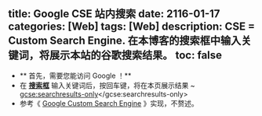 title: Google CSE 站内搜索
date: 2116-01-17
categories: [Web]
tags: [Web]
description: CSE = Custom Search Engine. 在本博客的搜索框中输入关键词，将展示本站的谷歌搜索结果。
toc: false
---
- ** 首先，需要您能访问 Google ！**
- 在 <a target="_self" href="javascript:;" onclick="$('#search').fadeOut(200).fadeIn(200).fadeOut(200).fadeIn(200); focusSearchInput();">**搜索框**</a> 输入关键词后，按回车键，将在本页展示结果 ~ <gcse:searchresults-only></gcse:searchresults-only>
- 参考《 [Google Custom Search Engine](https://cse.google.com/cse/) 》实现，不赘述。

<script id="jQueryLink" src="//libs.baidu.com/jquery/2.0.3/jquery.min.js"></script>
<script type="text/javascript">
  window.jQuery || document.write('<script src="<%- config.root %>js/jquery-2.0.3.min.js"><\/script>');
</script>

<script text='text/javascript'>
  
  function GetRequest() {
   var url = location.search; //获取url中"?"符后的字串
   var theRequest = new Object();
   if (url.indexOf("?") != -1) {
      var str = url.substr(1);
      strs = str.split("&");
      for(var i = 0; i < strs.length; i ++) {
         theRequest[strs[i].split("=")[0]] = decodeURIComponent(escape(strs[i].split("=")[1]));
      }
   }
   return theRequest;
  }
  
  var keyword = GetRequest()['q'];
  if (keyword != undefined) {
    $('#search').val(decodeURIComponent(keyword.replace('+', ' ')));
	  (function() {
		var cx = '010792257197806788789:dpopjn23wd4';
		var gcse = document.createElement('script');
		gcse.type = 'text/javascript';
		gcse.async = true;
		gcse.src = (document.location.protocol == 'https:' ? 'https:' : 'http:') +
			'//cse.google.com/cse.js?cx=' + cx;
		var s = document.getElementsByTagName('script')[0];
		s.parentNode.insertBefore(gcse, s);
	  })();
  }
  
  function focusSearchInput() {
    var t = $('#search')[0];
    t.focus();
    t.selectionStart = t.selectionEnd = t.value.length;
  }
</script>

